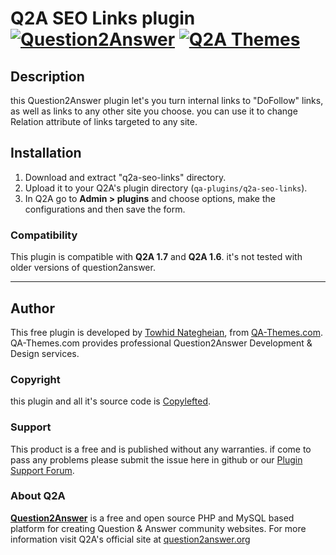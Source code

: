 # Q2A SEO Links plugin [![Question2Answer](http://qa-themes.com/files/q2a-logo.png)](http://www.question2answer.org/) [![Q2A Themes](http://qa-themes.com/files/qa-logo.jpg)](http://qa-themes.com/)

## Description
this Question2Answer plugin let's you turn internal links to "DoFollow" links, as well as links to any other site you choose. you can use it to change Relation attribute of links targeted to any site.

## Installation
1. Download and extract "q2a-seo-links" directory.
2. Upload it to your Q2A's plugin directory (`qa-plugins/q2a-seo-links`).
3. In Q2A go to **Admin > plugins** and choose options, make the configurations and then save the form.

### Compatibility
This plugin is compatible with **Q2A 1.7** and **Q2A 1.6**. it's not tested with older versions of question2answer.
___
## Author
This free plugin is developed by [Towhid Nategheian](http://TowhidN.com "Towhid"), from [QA-Themes.com](http://QA-Themes.com "Q&A Theme Design"). QA-Themes.com provides professional Question2Answer Development & Design services. 

### Copyright
this plugin and all it's source code is [Copylefted](http://en.wikipedia.org/wiki/Copyleft).

### Support
This product is a free and is published without any warranties. if come to pass any problems please submit the issue here in github or our [Plugin Support Forum](http://qa-themes.com/forums/forum/plugins-support "Q2A Plugin Support").

### About Q2A
**[Question2Answer](http://qa-themes.com/question2answer "Question2Answer Features")** is a free and open source PHP and MySQL based platform for creating Question & Answer community websites. For more information visit Q2A's official site at [question2answer.org](http://www.question2answer.org/)
